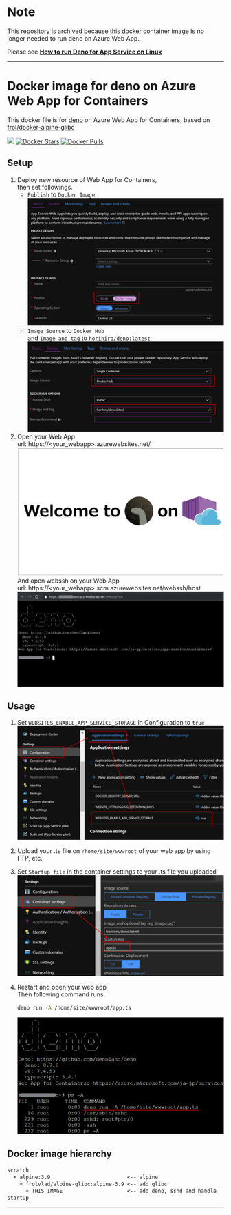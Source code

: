 # Note
This repository is archived because this docker container image is no longer needed to run deno on Azure Web App.

Please see **[How to run Deno for App Service on Linux](./for_blessedimages/)**

----

# Docker image for deno on Azure Web App for Containers
This docker file is  for [deno](https://github.com/denoland/deno/) on Azure Web App for Containers, based on [frol/docker-alpine-glibc
](https://github.com/frol/docker-alpine-glibc)

[![](https://images.microbadger.com/badges/image/horihiro/deno.svg)](https://microbadger.com/images/horihiro/deno "Get your own image badge on microbadger.com")
[![Docker Stars](https://img.shields.io/docker/stars/horihiro/deno.svg?style=flat-square)](https://hub.docker.com/r/horihiro/deno/)
[![Docker Pulls](https://img.shields.io/docker/pulls/horihiro/deno.svg?style=flat-square)](https://hub.docker.com/r/horihiro/deno/)

## Setup

1. Deploy new resource of Web App for Containers,<br>
   then set followings.
    - `Publish` to `Docker Image`<br>
  ![./deploy_settings_publish.png](./deploy_settings_publish.png)
    - `Image Source` to `Docker Hub`<br>
    and `Image and tag` to `horihiro/deno:latest`<br>
  ![./deploy_settings_container.png](./deploy_settings_container.png)
1. Open your Web App<br>
  url: https://\<your_webapp>.azurewebsites.net/
  ![./deno_on_webapp.png](./deno_on_webapp.png)
  And open webssh on your Web App<br>
  url: https://\<your_webapp>.scm.azurewebsites.net/webssh/host
  ![./webssh_on_webapp.png](./webssh_on_webapp.png)

## Usage

1. Set `WEBSITES_ENABLE_APP_SERVICE_STORAGE` in Configuration to `true`
![./application_settings.png](./application_settings.png)
1. Upload your .ts file on `/home/site/wwwroot` of your web app by using FTP, etc.
1. Set `Startup file` in the container settings to your .ts file you uploaded<br>
  ![./startup_settings.png](./startup_settings.png)
1. Restart and open your web app<br>
  Then following command runs.
    ```sh
    deno run -A /home/site/wwwroot/app.ts
    ```
    
    ![./running_app.png](./running_app.png)

## Docker image hierarchy
```
scratch
  + alpine:3.9                         <-- alpine
    + frolvlad/alpine-glibc:alpine-3.9 <-- add glibc
      + THIS_IMAGE                     <-- add deno, sshd and handle startup
```

----

